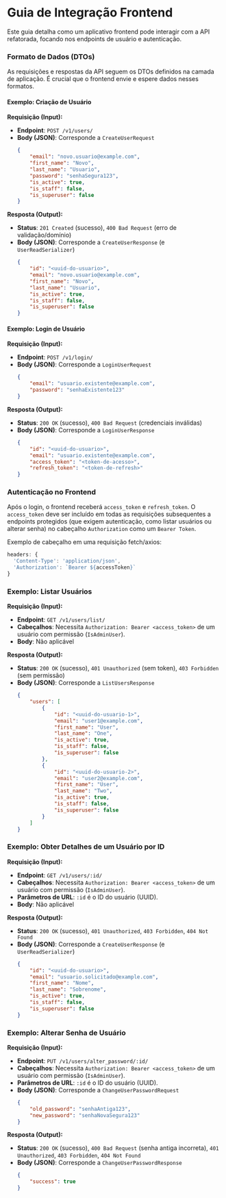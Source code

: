 # Guia de Integração Frontend

Este guia detalha como um aplicativo frontend pode interagir com a API refatorada, focando nos endpoints de usuário e autenticação.

### Formato de Dados (DTOs)

As requisições e respostas da API seguem os DTOs definidos na camada de aplicação. É crucial que o frontend envie e espere dados nesses formatos.

#### Exemplo: Criação de Usuário

**Requisição (Input):**

-   **Endpoint**: `POST /v1/users/`
-   **Body (JSON)**: Corresponde a `CreateUserRequest`
    ```json
    {
        "email": "novo.usuario@example.com",
        "first_name": "Novo",
        "last_name": "Usuario",
        "password": "senhaSegura123",
        "is_active": true,
        "is_staff": false,
        "is_superuser": false
    }
    ```

**Resposta (Output):**

-   **Status**: `201 Created` (sucesso), `400 Bad Request` (erro de validação/domínio)
-   **Body (JSON)**: Corresponde a `CreateUserResponse` (e `UserReadSerializer`)
    ```json
    {
        "id": "<uuid-do-usuario>",
        "email": "novo.usuario@example.com",
        "first_name": "Novo",
        "last_name": "Usuario",
        "is_active": true,
        "is_staff": false,
        "is_superuser": false
    }
    ```

#### Exemplo: Login de Usuário

**Requisição (Input):**

-   **Endpoint**: `POST /v1/login/`
-   **Body (JSON)**: Corresponde a `LoginUserRequest`
    ```json
    {
        "email": "usuario.existente@example.com",
        "password": "senhaExistente123"
    }
    ```

**Resposta (Output):**

-   **Status**: `200 OK` (sucesso), `400 Bad Request` (credenciais inválidas)
-   **Body (JSON)**: Corresponde a `LoginUserResponse`
    ```json
    {
        "id": "<uuid-do-usuario>",
        "email": "usuario.existente@example.com",
        "access_token": "<token-de-acesso>",
        "refresh_token": "<token-de-refresh>"
    }
    ```

### Autenticação no Frontend

Após o login, o frontend receberá `access_token` e `refresh_token`. O `access_token` deve ser incluído em todas as requisições subsequentes a endpoints protegidos (que exigem autenticação, como listar usuários ou alterar senha) no cabeçalho `Authorization` como um `Bearer Token`.

Exemplo de cabeçalho em uma requisição fetch/axios:

```javascript
headers: {
  'Content-Type': 'application/json',
  'Authorization': `Bearer ${accessToken}`
}
```

### Exemplo: Listar Usuários

**Requisição (Input):**

-   **Endpoint**: `GET /v1/users/list/`
-   **Cabeçalhos**: Necessita `Authorization: Bearer <access_token>` de um usuário com permissão (`IsAdminUser`).
-   **Body**: Não aplicável

**Resposta (Output):**

-   **Status**: `200 OK` (sucesso), `401 Unauthorized` (sem token), `403 Forbidden` (sem permissão)
-   **Body (JSON)**: Corresponde a `ListUsersResponse`
    ```json
    {
        "users": [
            {
                "id": "<uuid-do-usuario-1>",
                "email": "user1@example.com",
                "first_name": "User",
                "last_name": "One",
                "is_active": true,
                "is_staff": false,
                "is_superuser": false
            },
            {
                "id": "<uuid-do-usuario-2>",
                "email": "user2@example.com",
                "first_name": "User",
                "last_name": "Two",
                "is_active": true,
                "is_staff": false,
                "is_superuser": false
            }
        ]
    }
    ```

### Exemplo: Obter Detalhes de um Usuário por ID

**Requisição (Input):**

-   **Endpoint**: `GET /v1/users/:id/`
-   **Cabeçalhos**: Necessita `Authorization: Bearer <access_token>` de um usuário com permissão (`IsAdminUser`).
-   **Parâmetros de URL**: `:id` é o ID do usuário (UUID).
-   **Body**: Não aplicável

**Resposta (Output):**

-   **Status**: `200 OK` (sucesso), `401 Unauthorized`, `403 Forbidden`, `404 Not Found`
-   **Body (JSON)**: Corresponde a `CreateUserResponse` (e `UserReadSerializer`)
    ```json
    {
        "id": "<uuid-do-usuario>",
        "email": "usuario.solicitado@example.com",
        "first_name": "Nome",
        "last_name": "Sobrenome",
        "is_active": true,
        "is_staff": false,
        "is_superuser": false
    }
    ```

### Exemplo: Alterar Senha de Usuário

**Requisição (Input):**

-   **Endpoint**: `PUT /v1/users/alter_password/:id/`
-   **Cabeçalhos**: Necessita `Authorization: Bearer <access_token>` de um usuário com permissão (`IsAdminUser`).
-   **Parâmetros de URL**: `:id` é o ID do usuário (UUID).
-   **Body (JSON)**: Corresponde a `ChangeUserPasswordRequest`
    ```json
    {
        "old_password": "senhaAntiga123",
        "new_password": "senhaNovaSegura123"
    }
    ```

**Resposta (Output):**

-   **Status**: `200 OK` (sucesso), `400 Bad Request` (senha antiga incorreta), `401 Unauthorized`, `403 Forbidden`, `404 Not Found`
-   **Body (JSON)**: Corresponde a `ChangeUserPasswordResponse`
    ```json
    {
        "success": true
    }
    ```
